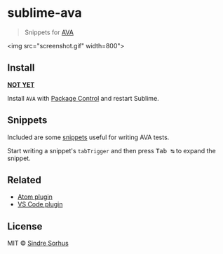 # sublime-ava

> Snippets for [AVA](https://ava.li)

<img src="screenshot.gif" width=800">


## Install

**[NOT YET](https://github.com/wbond/package_control_channel/pull/5255)**

Install `AVA` with [Package Control](https://packagecontrol.io) and restart Sublime.


## Snippets

Included are some [snippets](snippets) useful for writing AVA tests.

Start writing a snippet's `tabTrigger` and then press <kbd>Tab ↹</kbd> to expand the snippet.


## Related

- [Atom plugin](https://github.com/sindresorhus/atom-ava)
- [VS Code plugin](https://github.com/samverschueren/vscode-ava)


## License

MIT © [Sindre Sorhus](http://sindresorhus.com)
